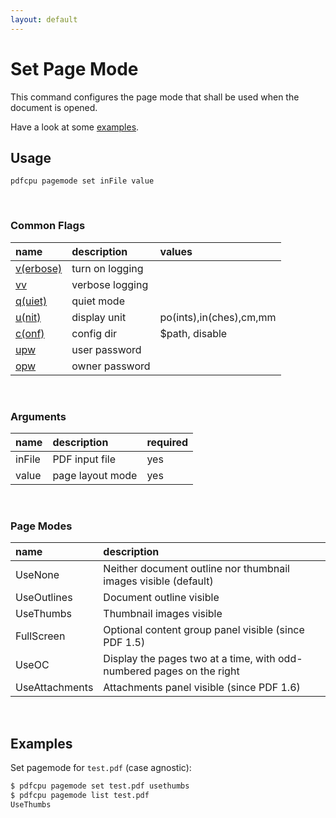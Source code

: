 ```yaml
---
layout: default
---
```


# Set Page Mode

This command configures the page mode that shall be used when the document is opened.

Have a look at some [examples](#examples).

## Usage

```
pdfcpu pagemode set inFile value
```

<br>

### Common Flags

| name                                            | description     | values
|:------------------------------------------------|:----------------|:-------
| [v(erbose)](../getting_started/common_flags.md) | turn on logging |
| [vv](../getting_started/common_flags.md)        | verbose logging |
| [q(uiet)](../getting_started/common_flags.md)   | quiet mode      |
| [u(nit)](../getting_started/common_flags.md)    | display unit    | po(ints),in(ches),cm,mm
| [c(onf)](../getting_started/common_flags.md)       | config dir      | $path, disable
| [upw](../getting_started/common_flags.md)          | user password   |
| [opw](../getting_started/common_flags.md)          | owner password  |

<br>

### Arguments

| name         | description         | required
|:-------------|:--------------------|:--------------------------
| inFile       | PDF input file      | yes
| value        | page layout mode    | yes

<br>

### Page Modes

| name           | description
|:---------------|:-------------------------------------------------
| UseNone        | Neither document outline nor thumbnail images visible (default)
| UseOutlines    | Document outline visible
| UseThumbs      | Thumbnail images visible
| FullScreen     | Optional content group panel visible (since PDF 1.5)
| UseOC          | Display the pages two at a time, with odd-numbered pages on the right
| UseAttachments | Attachments panel visible (since PDF 1.6)

<br>

## Examples

Set pagemode for `test.pdf` (case agnostic):

```sh
$ pdfcpu pagemode set test.pdf usethumbs
$ pdfcpu pagemode list test.pdf
UseThumbs
```
